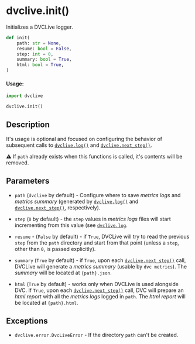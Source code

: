 # dvclive.init()

Initializes a DVCLive logger.

```py
def init(
    path: str = None,
    resume: bool = False,
    step: int = 0,
    summary: bool = True,
    html: bool = True,
)
```

#### Usage:

```py
import dvclive

dvclive.init()
```

## Description

It's usage is optional and focused on configuring the behavior of subsequent
calls to [`dvclive.log()`](/doc/dvclive/api-reference/log) and
[`dvclive.next_step()`](/doc/dvclive/api-reference/next_step).

⚠️ If `path` already exists when this functions is called, it's contents will be
removed.

## Parameters

- `path` (`dvclive` by default) - Configure where to save _metrics logs_ and
  _metrics summary_ (generated by
  [`dvclive.log()`](/doc/dvclive/api-reference/log) and
  [`dvclive.next_step()`](/doc/dvclive/api-reference/next_step), respectively).

- `step` (`0` by default) - the `step` values in _metrics logs_ files will start
  incrementing from this value (see
  [`dvclive.log`](/doc/dvclive/api-reference/log).

- `resume` - (`False` by default) - if `True`, DVCLive will try to read the
  previous `step` from the `path` directory and start from that point (unless a
  `step`, other than `0`, is passed explicitly).

- `summary` (`True` by default) - if `True`, upon each
  [`dvclive.next_step()`](/doc/dvclive/api-reference/next_step) call, DVCLive
  will generate a _metrics summary_ (usable by `dvc metrics`). The _summary_
  will be located at `{path}.json`.

- `html` (`True` by default) - works only when DVCLive is used alongside DVC. If
  `True`, upon each
  [`dvclive.next_step()`](/doc/dvclive/api-reference/next_step) call, DVC will
  prepare an _html report_ with all the _metrics logs_ logged in `path`. The
  _html report_ will be located at `{path}.html`.

## Exceptions

- `dvclive.error.DvcLiveError` - If the directory `path` can't be created.
